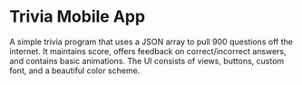 # Trivia Mobile App
A simple trivia program that uses a JSON array to pull 900 questions off the internet. It maintains score, offers feedback on correct/incorrect answers,
and contains basic animations. The UI consists of views, buttons, custom font, and a beautiful color scheme.
